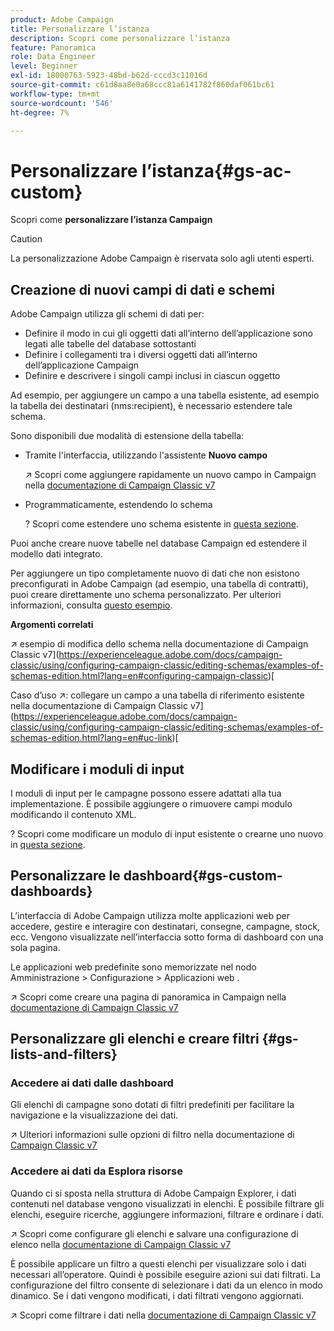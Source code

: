 ```yaml
---
product: Adobe Campaign
title: Personalizzare l’istanza
description: Scopri come personalizzare l’istanza
feature: Panoramica
role: Data Engineer
level: Beginner
exl-id: 18000763-5923-48bd-b62d-cccd3c11016d
source-git-commit: c61d8aa8e0a68ccc81a6141782f860daf061bc61
workflow-type: tm+mt
source-wordcount: '546'
ht-degree: 7%

---
```


# Personalizzare l’istanza{#gs-ac-custom}

Scopri come **personalizzare l’istanza Campaign**

>[!CAUTION]
>
>La personalizzazione Adobe Campaign è riservata solo agli utenti esperti.

## Creazione di nuovi campi di dati e schemi

Adobe Campaign utilizza gli schemi di dati per:

* Definire il modo in cui gli oggetti dati all’interno dell’applicazione sono legati alle tabelle del database sottostanti
* Definire i collegamenti tra i diversi oggetti dati all’interno dell’applicazione Campaign
* Definire e descrivere i singoli campi inclusi in ciascun oggetto

Ad esempio, per aggiungere un campo a una tabella esistente, ad esempio la tabella dei destinatari (nms:recipient), è necessario estendere tale schema.

Sono disponibili due modalità di estensione della tabella:

* Tramite l&#39;interfaccia, utilizzando l&#39;assistente **Nuovo campo**

   ↗️ Scopri come aggiungere rapidamente un nuovo campo in Campaign nella [documentazione di Campaign Classic v7](https://experienceleague.adobe.com/docs/campaign-classic/using/configuring-campaign-classic/editing-schemas/new-field-wizard.html?lang=en#configuring-campaign-classic)

* Programmaticamente, estendendo lo schema

   ? Scopri come estendere uno schema esistente in [questa sezione](../dev/extend-schema.md).


Puoi anche creare nuove tabelle nel database Campaign ed estendere il modello dati integrato.

Per aggiungere un tipo completamente nuovo di dati che non esistono preconfigurati in Adobe Campaign (ad esempio, una tabella di contratti), puoi creare direttamente uno schema personalizzato. Per ulteriori informazioni, consulta [questo esempio](../dev/create-schema.md#example--creating-a-contract-table).

**Argomenti correlati**

↗️ esempio di modifica dello schema nella documentazione di Campaign Classic v7](https://experienceleague.adobe.com/docs/campaign-classic/using/configuring-campaign-classic/editing-schemas/examples-of-schemas-edition.html?lang=en#configuring-campaign-classic)[

Caso d’uso ↗️: collegare un campo a una tabella di riferimento esistente nella documentazione di Campaign Classic v7](https://experienceleague.adobe.com/docs/campaign-classic/using/configuring-campaign-classic/editing-schemas/examples-of-schemas-edition.html?lang=en#uc-link)[


## Modificare i moduli di input

I moduli di input per le campagne possono essere adattati alla tua implementazione. È possibile aggiungere o rimuovere campi modulo modificando il contenuto XML.

? Scopri come modificare un modulo di input esistente o crearne uno nuovo in [questa sezione](../dev/forms.md).

## Personalizzare le dashboard{#gs-custom-dashboards}

L’interfaccia di Adobe Campaign utilizza molte applicazioni web per accedere, gestire e interagire con destinatari, consegne, campagne, stock, ecc. Vengono visualizzate nell’interfaccia sotto forma di dashboard con una sola pagina.

Le applicazioni web predefinite sono memorizzate nel nodo Amministrazione > Configurazione > Applicazioni web .

↗️ Scopri come creare una pagina di panoramica in Campaign nella [documentazione di Campaign Classic v7](https://experienceleague.adobe.com/docs/campaign-classic/using/designing-content/web-applications/use-cases--creating-overviews.html?lang=en#creating-a-single-page-web-application)


## Personalizzare gli elenchi e creare filtri {#gs-lists-and-filters}

### Accedere ai dati dalle dashboard

Gli elenchi di campagne sono dotati di filtri predefiniti per facilitare la navigazione e la visualizzazione dei dati.

↗️ Ulteriori informazioni sulle opzioni di filtro nella documentazione di [Campaign Classic v7](https://experienceleague.adobe.com/docs/campaign-classic/using/getting-started/filtering-data/filtering-options.html?lang=en#about-filtering)


### Accedere ai dati da Esplora risorse

Quando ci si sposta nella struttura di Adobe Campaign Explorer, i dati contenuti nel database vengono visualizzati in elenchi. È possibile filtrare gli elenchi, eseguire ricerche, aggiungere informazioni, filtrare e ordinare i dati.

↗️ Scopri come configurare gli elenchi e salvare una configurazione di elenco nella [documentazione di Campaign Classic v7](https://experienceleague.adobe.com/docs/campaign-classic/using/getting-started/starting-with-adobe-campaign/campaign-workspace/adobe-campaign-ui-lists.html?lang=en#getting-started)


È possibile applicare un filtro a questi elenchi per visualizzare solo i dati necessari all’operatore. Quindi è possibile eseguire azioni sui dati filtrati. La configurazione del filtro consente di selezionare i dati da un elenco in modo dinamico. Se i dati vengono modificati, i dati filtrati vengono aggiornati.

↗️ Scopri come filtrare i dati nella [documentazione di Campaign Classic v7](https://experienceleague.adobe.com/docs/campaign-classic/using/getting-started/filtering-data/creating-filters.html?lang=en#typology-of-available-filters)
